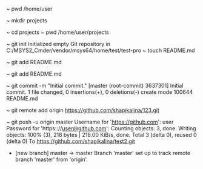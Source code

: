 ~ pwd
/home/user

~ mkdir projects

~ cd projects
~ pwd
/home/user/projects

~ git init
Initialized empty Git repository in C:/MSYS2_Cmder/vendor/msys64/home/test/test-pro
~ touch README.md

~ git add README.md

~ git add README.md

~ git commit -m "Initial commit."
[master (root-commit) 3637301] Initial commit.
1 file changed, 0 insertions(+), 0 deletions(-)
create mode 100644 README.md

~ git remote add origin https://github.com/shapikalina/123.git

~ git push -u origin master
Username for 'https://github.com': user
Password for 'https:://user@github.com':
Counting objects: 3, done.
Writing objects: 100% (3), 218 bytes | 218.00 KiB/s, done.
Total 3 (delta 0), reused 0 (delta 0) 
To https://github.com/shapikalina/test2.git
* [new branch]      master -> master
Branch 'master' set up to track remote branch 'master' from 'origin'.
